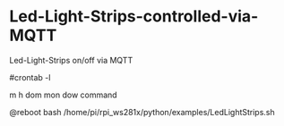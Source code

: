 # Led-Light-Strips-controlled-via-MQTT

Led-Light-Strips on/off via MQTT

#crontab -l

m h  dom mon dow   command

@reboot  bash  /home/pi/rpi_ws281x/python/examples/LedLightStrips.sh

